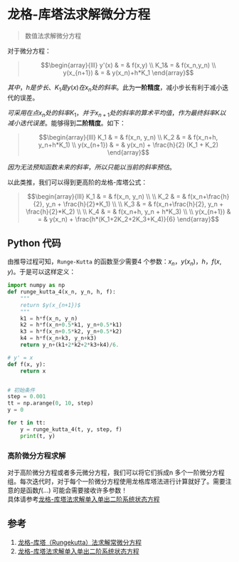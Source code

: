 # 龙格-库塔法求解微分方程  

> 数值法求解微分方程  

对于微分方程：  
> $$\begin{array}{lll}
y'(x) & = & f(x,y) \\
K_1& = & f(x_n,y_n) \\
y(x_{n+1}) & = & y(x_n)+h*K_1 
\end{array}$$  

$其中，h 是步长、K_1 是y(x) 在x_n 处的斜率。$此为**一阶精度**，减小步长有利于减小迭代的误差。  

$可采用在点x_n 处的斜率K_1，并于x_{n+1} 处的斜率的算术平均值，作为最终斜率K 以减小迭代误差。$能够得到**二阶精度**。如下：    
> $$\begin{array}{lll}
K_1 & = & f(x_n, y_n) \\
K_2 & = & f(x_n+h, y_n+h*K_1) \\
y(x_{n+1}) & = & y(x_n) + \frac{h}{2}
(K_1 + K_2)
\end{array}$$  

$因为无法预知函数未来的斜率，所以只能以当前的斜率预估。$  

以此类推，我们可以得到更高阶的龙格-库塔公式：  
>$$\begin{array}{lll}
K_1 & = & f(x_n, y_n) \\
\\
K_2 & = & f(x_n+\frac{h}{2}, y_n + \frac{h}{2}*K_1) \\
\\
K_3 & = & f(x_n+\frac{h}{2}, y_n + \frac{h}{2}*K_2) \\
\\
K_4 & = & f(x_n+h, y_n + h*K_3) \\ 
\\ 
y(x_{n+1}) & = & y(x_n) + \frac{h*(K_1+2K_2+2K_3+K_4)}{6}      
\end{array}$$  

## Python 代码  
由推导过程可知，`Runge-Kutta` 的函数至少需要4 个参数：$x_n，y(x_n)，h，f(x,y)$。于是可以这样定义：  
```python
import numpy as np
def runge_kutta_4(x_n, y_n, h, f):
    """
    return $y(x_{n+1})$
    """
    k1 = h*f(x_n, y_n)
    k2 = h*f(x_n+0.5*k1, y_n+0.5*k1)
    k3 = h*f(x_n+0.5*k2, y_n+0.5*k2)
    k4 = h*f(x_n+k3, y_n+k3)
    return y_n+(k1+2*k2+2*k3+k4)/6.  

# y' = x
def f(x, y):
    return x


# 初始条件
step = 0.001
tt = np.arange(0, 10, step)  
y = 0  

for t in tt:  
    y = runge_kutta_4(t, y, step, f)
    print(t, y)
```  

### 高阶微分方程求解  
对于高阶微分方程或者多元微分方程，我们可以将它们拆成n 多个一阶微分方程组。每次迭代时，对于每个一阶微分方程使用龙格库塔法进行计算就好了。需要注意的是函数$f(...)$ 可能会需要接收许多参数！  
具体请参考[龙格-库塔法求解单入单出二阶系统状态方程](https://blog.csdn.net/congguitar/article/details/106801306)



## 参考  
1. [龙格-库塔（Rungekutta）法求解常微分方程](https://www.jianshu.com/p/e4aa9a688959)  
2. [龙格-库塔法求解单入单出二阶系统状态方程](https://blog.csdn.net/congguitar/article/details/106801306)